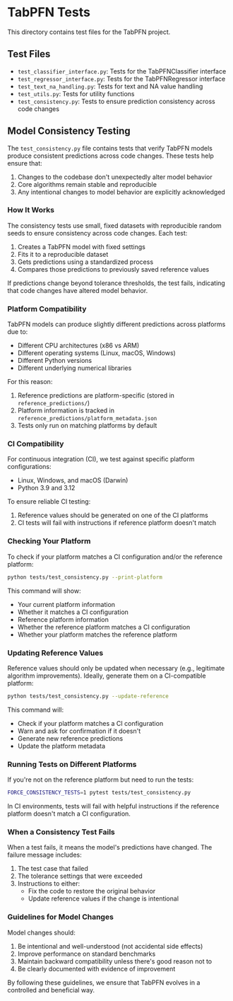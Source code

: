 # TabPFN Tests

This directory contains test files for the TabPFN project.

## Test Files

- `test_classifier_interface.py`: Tests for the TabPFNClassifier interface
- `test_regressor_interface.py`: Tests for the TabPFNRegressor interface 
- `test_text_na_handling.py`: Tests for text and NA value handling
- `test_utils.py`: Tests for utility functions
- `test_consistency.py`: Tests to ensure prediction consistency across code changes

## Model Consistency Testing

The `test_consistency.py` file contains tests that verify TabPFN models produce consistent predictions across code changes. These tests help ensure that:

1. Changes to the codebase don't unexpectedly alter model behavior
2. Core algorithms remain stable and reproducible 
3. Any intentional changes to model behavior are explicitly acknowledged

### How It Works

The consistency tests use small, fixed datasets with reproducible random seeds to ensure consistency across code changes. Each test:

1. Creates a TabPFN model with fixed settings
2. Fits it to a reproducible dataset
3. Gets predictions using a standardized process
4. Compares those predictions to previously saved reference values

If predictions change beyond tolerance thresholds, the test fails, indicating that code changes have altered model behavior.

### Platform Compatibility

TabPFN models can produce slightly different predictions across platforms due to:
- Different CPU architectures (x86 vs ARM)
- Different operating systems (Linux, macOS, Windows)
- Different Python versions
- Different underlying numerical libraries

For this reason:
1. Reference predictions are platform-specific (stored in `reference_predictions/`)
2. Platform information is tracked in `reference_predictions/platform_metadata.json`
3. Tests only run on matching platforms by default

### CI Compatibility

For continuous integration (CI), we test against specific platform configurations:
- Linux, Windows, and macOS (Darwin)
- Python 3.9 and 3.12

To ensure reliable CI testing:
1. Reference values should be generated on one of the CI platforms
2. CI tests will fail with instructions if reference platform doesn't match

### Checking Your Platform

To check if your platform matches a CI configuration and/or the reference platform:

```bash
python tests/test_consistency.py --print-platform
```

This command will show:
- Your current platform information
- Whether it matches a CI configuration
- Reference platform information
- Whether the reference platform matches a CI configuration
- Whether your platform matches the reference platform

### Updating Reference Values

Reference values should only be updated when necessary (e.g., legitimate algorithm improvements). Ideally, generate them on a CI-compatible platform:

```bash
python tests/test_consistency.py --update-reference
```

This command will:
- Check if your platform matches a CI configuration
- Warn and ask for confirmation if it doesn't
- Generate new reference predictions
- Update the platform metadata

### Running Tests on Different Platforms

If you're not on the reference platform but need to run the tests:

```bash
FORCE_CONSISTENCY_TESTS=1 pytest tests/test_consistency.py
```

In CI environments, tests will fail with helpful instructions if the reference platform doesn't match a CI configuration.

### When a Consistency Test Fails

When a test fails, it means the model's predictions have changed. The failure message includes:

1. The test case that failed
2. The tolerance settings that were exceeded
3. Instructions to either:
   - Fix the code to restore the original behavior
   - Update reference values if the change is intentional

### Guidelines for Model Changes

Model changes should:
1. Be intentional and well-understood (not accidental side effects)
2. Improve performance on standard benchmarks
3. Maintain backward compatibility unless there's good reason not to
4. Be clearly documented with evidence of improvement

By following these guidelines, we ensure that TabPFN evolves in a controlled and beneficial way.